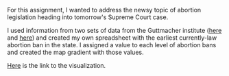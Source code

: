 For this assignment, I wanted to address the newsy topic of abortion legislation heading into tomorrow's Supreme Court case. 

I used information from two sets of data from the Guttmacher institute ([here](https://www.guttmacher.org/state-policy/explore/overview-abortion-laws) and [here](https://www.guttmacher.org/state-policy/explore/state-policies-later-abortions#)) and created my own spreadsheet with the earliest currently-law abortion ban in the state. I assigned a value to each level of abortion bans and created the map gradient with those values.

[Here](https://datawrapper.dwcdn.net/4yE5D/1/) is the link to the visualization.
